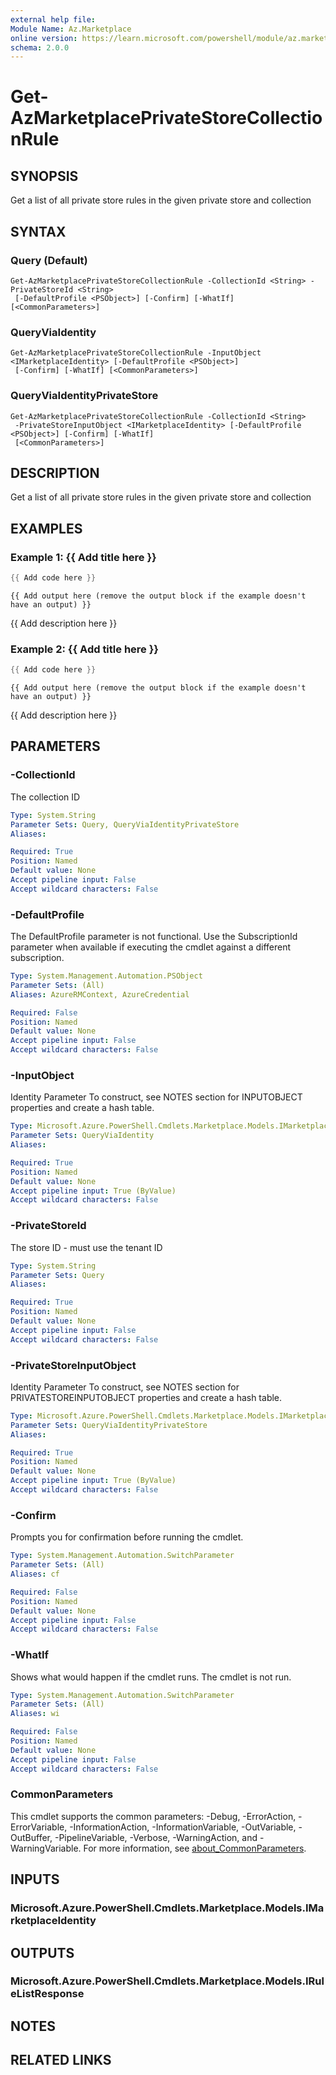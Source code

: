 ```yaml
---
external help file:
Module Name: Az.Marketplace
online version: https://learn.microsoft.com/powershell/module/az.marketplace/get-azmarketplaceprivatestorecollectionrule
schema: 2.0.0
---
```


# Get-AzMarketplacePrivateStoreCollectionRule

## SYNOPSIS
Get a list of all private store rules in the given private store and collection

## SYNTAX

### Query (Default)
```
Get-AzMarketplacePrivateStoreCollectionRule -CollectionId <String> -PrivateStoreId <String>
 [-DefaultProfile <PSObject>] [-Confirm] [-WhatIf] [<CommonParameters>]
```

### QueryViaIdentity
```
Get-AzMarketplacePrivateStoreCollectionRule -InputObject <IMarketplaceIdentity> [-DefaultProfile <PSObject>]
 [-Confirm] [-WhatIf] [<CommonParameters>]
```

### QueryViaIdentityPrivateStore
```
Get-AzMarketplacePrivateStoreCollectionRule -CollectionId <String>
 -PrivateStoreInputObject <IMarketplaceIdentity> [-DefaultProfile <PSObject>] [-Confirm] [-WhatIf]
 [<CommonParameters>]
```

## DESCRIPTION
Get a list of all private store rules in the given private store and collection

## EXAMPLES

### Example 1: {{ Add title here }}
```powershell
{{ Add code here }}
```

```output
{{ Add output here (remove the output block if the example doesn't have an output) }}
```

{{ Add description here }}

### Example 2: {{ Add title here }}
```powershell
{{ Add code here }}
```

```output
{{ Add output here (remove the output block if the example doesn't have an output) }}
```

{{ Add description here }}

## PARAMETERS

### -CollectionId
The collection ID

```yaml
Type: System.String
Parameter Sets: Query, QueryViaIdentityPrivateStore
Aliases:

Required: True
Position: Named
Default value: None
Accept pipeline input: False
Accept wildcard characters: False
```

### -DefaultProfile
The DefaultProfile parameter is not functional.
Use the SubscriptionId parameter when available if executing the cmdlet against a different subscription.

```yaml
Type: System.Management.Automation.PSObject
Parameter Sets: (All)
Aliases: AzureRMContext, AzureCredential

Required: False
Position: Named
Default value: None
Accept pipeline input: False
Accept wildcard characters: False
```

### -InputObject
Identity Parameter
To construct, see NOTES section for INPUTOBJECT properties and create a hash table.

```yaml
Type: Microsoft.Azure.PowerShell.Cmdlets.Marketplace.Models.IMarketplaceIdentity
Parameter Sets: QueryViaIdentity
Aliases:

Required: True
Position: Named
Default value: None
Accept pipeline input: True (ByValue)
Accept wildcard characters: False
```

### -PrivateStoreId
The store ID - must use the tenant ID

```yaml
Type: System.String
Parameter Sets: Query
Aliases:

Required: True
Position: Named
Default value: None
Accept pipeline input: False
Accept wildcard characters: False
```

### -PrivateStoreInputObject
Identity Parameter
To construct, see NOTES section for PRIVATESTOREINPUTOBJECT properties and create a hash table.

```yaml
Type: Microsoft.Azure.PowerShell.Cmdlets.Marketplace.Models.IMarketplaceIdentity
Parameter Sets: QueryViaIdentityPrivateStore
Aliases:

Required: True
Position: Named
Default value: None
Accept pipeline input: True (ByValue)
Accept wildcard characters: False
```

### -Confirm
Prompts you for confirmation before running the cmdlet.

```yaml
Type: System.Management.Automation.SwitchParameter
Parameter Sets: (All)
Aliases: cf

Required: False
Position: Named
Default value: None
Accept pipeline input: False
Accept wildcard characters: False
```

### -WhatIf
Shows what would happen if the cmdlet runs.
The cmdlet is not run.

```yaml
Type: System.Management.Automation.SwitchParameter
Parameter Sets: (All)
Aliases: wi

Required: False
Position: Named
Default value: None
Accept pipeline input: False
Accept wildcard characters: False
```

### CommonParameters
This cmdlet supports the common parameters: -Debug, -ErrorAction, -ErrorVariable, -InformationAction, -InformationVariable, -OutVariable, -OutBuffer, -PipelineVariable, -Verbose, -WarningAction, and -WarningVariable. For more information, see [about_CommonParameters](http://go.microsoft.com/fwlink/?LinkID=113216).

## INPUTS

### Microsoft.Azure.PowerShell.Cmdlets.Marketplace.Models.IMarketplaceIdentity

## OUTPUTS

### Microsoft.Azure.PowerShell.Cmdlets.Marketplace.Models.IRuleListResponse

## NOTES

## RELATED LINKS

